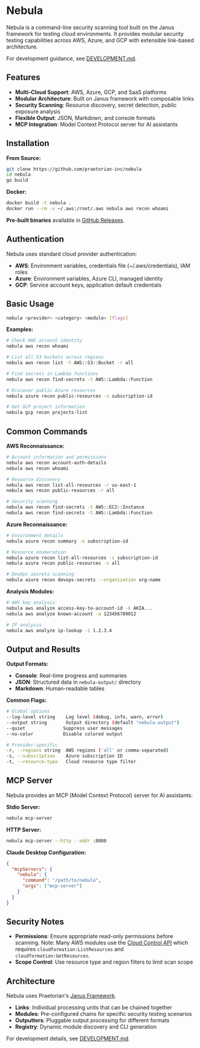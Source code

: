 # Nebula

Nebula is a command-line security scanning tool built on the Janus framework for testing cloud environments. It provides modular security testing capabilities across AWS, Azure, and GCP with extensible link-based architecture.

For development guidance, see [DEVELOPMENT.md](DEVELOPMENT.md).

## Features

- **Multi-Cloud Support**: AWS, Azure, GCP, and SaaS platforms
- **Modular Architecture**: Built on Janus framework with composable links
- **Security Scanning**: Resource discovery, secret detection, public exposure analysis
- **Flexible Output**: JSON, Markdown, and console formats
- **MCP Integration**: Model Context Protocol server for AI assistants

## Installation

**From Source:**
```bash
git clone https://github.com/praetorian-inc/nebula
cd nebula
go build
```

**Docker:**
```bash
docker build -t nebula .
docker run --rm -v ~/.aws:/root/.aws nebula aws recon whoami
```

**Pre-built binaries** available in [GitHub Releases](https://github.com/praetorian-inc/nebula/releases).

## Authentication

Nebula uses standard cloud provider authentication:

- **AWS**: Environment variables, credentials file (~/.aws/credentials), IAM roles
- **Azure**: Environment variables, Azure CLI, managed identity
- **GCP**: Service account keys, application default credentials

## Basic Usage

```bash
nebula <provider> <category> <module> [flags]
```

**Examples:**
```bash
# Check AWS account identity
nebula aws recon whoami

# List all S3 buckets across regions
nebula aws recon list -t AWS::S3::Bucket -r all

# Find secrets in Lambda functions
nebula aws recon find-secrets -t AWS::Lambda::Function

# Discover public Azure resources  
nebula azure recon public-resources -s subscription-id

# Get GCP project information
nebula gcp recon projects-list
```

## Common Commands

**AWS Reconnaissance:**
```bash
# Account information and permissions
nebula aws recon account-auth-details
nebula aws recon whoami

# Resource discovery
nebula aws recon list-all-resources -r us-east-1
nebula aws recon public-resources -r all

# Security scanning
nebula aws recon find-secrets -t AWS::EC2::Instance
nebula aws recon find-secrets -t AWS::Lambda::Function
```

**Azure Reconnaissance:**
```bash
# Environment details
nebula azure recon summary -s subscription-id

# Resource enumeration  
nebula azure recon list-all-resources -s subscription-id
nebula azure recon public-resources -s all

# DevOps secrets scanning
nebula azure recon devops-secrets --organization org-name
```

**Analysis Modules:**
```bash
# AWS key analysis
nebula aws analyze access-key-to-account-id -k AKIA...
nebula aws analyze known-account -a 123456789012

# IP analysis
nebula aws analyze ip-lookup -i 1.2.3.4
```

## Output and Results

**Output Formats:**
- **Console**: Real-time progress and summaries
- **JSON**: Structured data in `nebula-output/` directory
- **Markdown**: Human-readable tables

**Common Flags:**
```bash
# Global options
--log-level string    Log level (debug, info, warn, error)
--output string       Output directory (default "nebula-output")
--quiet              Suppress user messages
--no-color           Disable colored output

# Provider-specific  
-r, --regions string  AWS regions ('all' or comma-separated)
-s, --subscription    Azure subscription ID
-t, --resource-type   Cloud resource type filter
```

## MCP Server

Nebula provides an MCP (Model Context Protocol) server for AI assistants:

**Stdio Server:**
```bash
nebula mcp-server
```

**HTTP Server:**
```bash
nebula mcp-server --http --addr :8080
```

**Claude Desktop Configuration:**
```json
{
  "mcpServers": {
    "nebula": {
      "command": "/path/to/nebula", 
      "args": ["mcp-server"]
    }
  }
}
```

## Security Notes

- **Permissions**: Ensure appropriate read-only permissions before scanning. Note: Many AWS modules use the [Cloud Control API](https://aws.amazon.com/cloudcontrolapi/) which requires `cloudformation:ListResources` and `cloudformation:GetResources`.
- **Scope Control**: Use resource type and region filters to limit scan scope

## Architecture

Nebula uses Praetorian's  [Janus Framework](https://github.com/praetorian-inc/janus-framework).
- **Links**: Individual processing units that can be chained together
- **Modules**: Pre-configured chains for specific security testing scenarios
- **Outputters**: Pluggable output processing for different formats
- **Registry**: Dynamic module discovery and CLI generation

For development details, see [DEVELOPMENT.md](DEVELOPMENT.md).